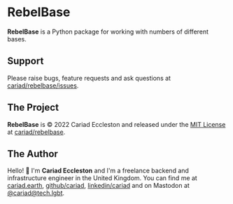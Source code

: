 # RebelBase

**RebelBase** is a Python package for working with numbers of different bases.

## Support

Please raise bugs, feature requests and ask questions at [cariad/rebelbase/issues](https://github.com/cariad/rebelbase/issues).

## The Project

**RebelBase** is &copy; 2022 Cariad Eccleston and released under the [MIT License](https://github.com/cariad/rebelbase/blob/main/LICENSE) at [cariad/rebelbase](https://github.com/cariad/rebelbase).

## The Author

Hello! 👋 I'm **Cariad Eccleston** and I'm a freelance backend and infrastructure engineer in the United Kingdom. You can find me at [cariad.earth](https://cariad.earth), [github/cariad](https://github.com/cariad), [linkedin/cariad](https://linkedin.com/in/cariad) and on Mastodon at [@cariad@tech.lgbt](https://tech.lgbt/@cariad).
